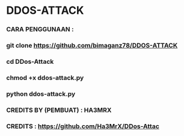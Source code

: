 # DDOS-ATTACK 

### CARA PENGGUNAAN :
### git clone https://github.com/bimaganz78/DDOS-ATTACK
### cd DDos-Attack
### chmod +x ddos-attack.py
### python ddos-attack.py

### CREDITS BY (PEMBUAT) : HA3MRX
### CREDITS : https://github.com/Ha3MrX/DDos-Attac
